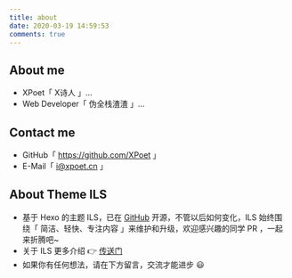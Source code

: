 ```yaml
---
title: about
date: 2020-03-19 14:59:53
comments: true
---
```

## About me
- XPoet「 X诗人 」... 
- Web Developer「 伪全栈渣渣 」...

## Contact me
- GitHub「 https://github.com/XPoet 」
- E-Mail「 i@xpoet.cn 」

## About Theme ILS
- 基于 Hexo 的主题 ILS，已在 [GitHub](https://github.com/XPoet/hexo-theme-ils) 开源，不管以后如何变化，ILS 始终围绕「 简洁、轻快、专注内容 」来维护和升级，欢迎感兴趣的同学 PR ，一起来折腾吧~   
- 关于 ILS 更多介绍 👉 [传送门](/2020/04/千呼万唤始出来，Hexo主题ILS正式发布/)
- 如果你有任何想法，请在下方留言，交流才能进步 😃